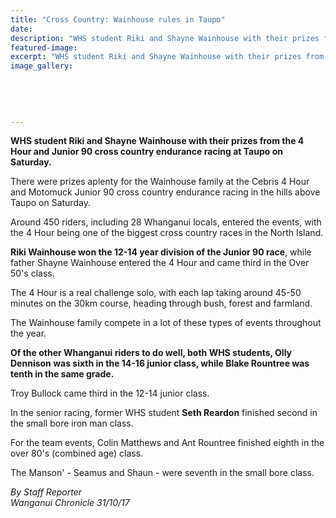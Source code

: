 ```yaml
---
title: "Cross Country: Wainhouse rules in Taupo"
date: 
description: "WHS student Riki and Shayne Wainhouse with their prizes from the 4 Hour and Junior 90 cross country endurance racing..."
featured-image: 
excerpt: "WHS student Riki and Shayne Wainhouse with their prizes from the 4 Hour and Junior 90 cross country endurance racing at Taupo on Saturday."
image_gallery:
    
    
    
    
    
---
```


<p><strong>WHS student Riki and Shayne Wainhouse with their prizes from the 4 Hour and Junior 90 cross country endurance racing at Taupo on Saturday.</strong></p>
<p class="element element-paragraph">There were prizes aplenty for the Wainhouse family at the Cebris 4 Hour and Motomuck Junior 90 cross country endurance racing in the hills above Taupo on Saturday.</p>
<p class="element element-paragraph">Around 450 riders, including 28 Whanganui locals, entered the events, with the 4 Hour being one of the biggest cross country races in the North Island.</p>
<p class="element element-paragraph"><strong>Riki Wainhouse won the 12-14 year division of the Junior 90 race</strong>, while father Shayne Wainhouse entered the 4 Hour and came third in the Over 50's class.</p>
<p class="element element-paragraph">The 4 Hour is a real challenge solo, with each lap taking around 45-50 minutes on the 30km course, heading through bush, forest and farmland.</p>
<p class="element element-paragraph">The Wainhouse family compete in a lot of these types of events throughout the year.</p>
<p class="element element-paragraph"><strong>Of the other Whanganui riders to do well, both WHS students, Olly Dennison was sixth in the 14-16 junior class, while Blake Rountree was tenth in the same grade.</strong></p>
<p class="element element-paragraph">Troy Bullock came third in the 12-14 junior class.</p>
<p class="element element-paragraph">In the senior racing, former WHS student <strong>Seth Reardon</strong> finished second in the small bore iron man class.</p>
<p class="element element-paragraph">For the team events, Colin Matthews and Ant Rountree finished eighth in the over 80's (combined age) class.</p>
<p class="element element-paragraph">The Manson' - Seamus and Shaun - were seventh in the small bore class.</p>
<p><em>By Staff Reporter<br />Wanganui Chronicle 31/10/17</em></p>

